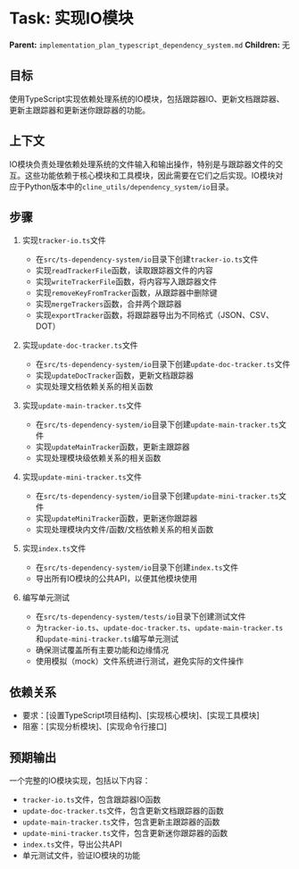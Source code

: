 # Task: 实现IO模块
   **Parent:** `implementation_plan_typescript_dependency_system.md`
   **Children:** 无

## 目标
使用TypeScript实现依赖处理系统的IO模块，包括跟踪器IO、更新文档跟踪器、更新主跟踪器和更新迷你跟踪器的功能。

## 上下文
IO模块负责处理依赖处理系统的文件输入和输出操作，特别是与跟踪器文件的交互。这些功能依赖于核心模块和工具模块，因此需要在它们之后实现。IO模块对应于Python版本中的`cline_utils/dependency_system/io`目录。

## 步骤
1. 实现`tracker-io.ts`文件
   - 在`src/ts-dependency-system/io`目录下创建`tracker-io.ts`文件
   - 实现`readTrackerFile`函数，读取跟踪器文件的内容
   - 实现`writeTrackerFile`函数，将内容写入跟踪器文件
   - 实现`removeKeyFromTracker`函数，从跟踪器中删除键
   - 实现`mergeTrackers`函数，合并两个跟踪器
   - 实现`exportTracker`函数，将跟踪器导出为不同格式（JSON、CSV、DOT）

2. 实现`update-doc-tracker.ts`文件
   - 在`src/ts-dependency-system/io`目录下创建`update-doc-tracker.ts`文件
   - 实现`updateDocTracker`函数，更新文档跟踪器
   - 实现处理文档依赖关系的相关函数

3. 实现`update-main-tracker.ts`文件
   - 在`src/ts-dependency-system/io`目录下创建`update-main-tracker.ts`文件
   - 实现`updateMainTracker`函数，更新主跟踪器
   - 实现处理模块级依赖关系的相关函数

4. 实现`update-mini-tracker.ts`文件
   - 在`src/ts-dependency-system/io`目录下创建`update-mini-tracker.ts`文件
   - 实现`updateMiniTracker`函数，更新迷你跟踪器
   - 实现处理模块内文件/函数/文档依赖关系的相关函数

5. 实现`index.ts`文件
   - 在`src/ts-dependency-system/io`目录下创建`index.ts`文件
   - 导出所有IO模块的公共API，以便其他模块使用

6. 编写单元测试
   - 在`src/ts-dependency-system/tests/io`目录下创建测试文件
   - 为`tracker-io.ts`、`update-doc-tracker.ts`、`update-main-tracker.ts`和`update-mini-tracker.ts`编写单元测试
   - 确保测试覆盖所有主要功能和边缘情况
   - 使用模拟（mock）文件系统进行测试，避免实际的文件操作

## 依赖关系
- 要求：[设置TypeScript项目结构]、[实现核心模块]、[实现工具模块]
- 阻塞：[实现分析模块]、[实现命令行接口]

## 预期输出
一个完整的IO模块实现，包括以下内容：
- `tracker-io.ts`文件，包含跟踪器IO函数
- `update-doc-tracker.ts`文件，包含更新文档跟踪器的函数
- `update-main-tracker.ts`文件，包含更新主跟踪器的函数
- `update-mini-tracker.ts`文件，包含更新迷你跟踪器的函数
- `index.ts`文件，导出公共API
- 单元测试文件，验证IO模块的功能